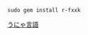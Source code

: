 
```
sudo gem install r-fxxk         
```
[うにゃ言語](https://github.com/masarakki/nyaruko_lang?tab=readme-ov-file)
